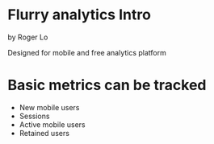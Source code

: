 # Flurry analytics Intro
by Roger Lo

Designed for mobile and free analytics platform

# Basic metrics can be tracked

- New mobile users
- Sessions
- Active mobile users
- Retained users

